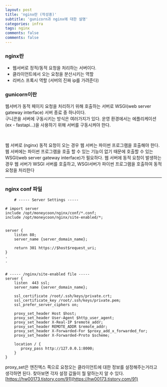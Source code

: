 ```yaml
---
layout: post
title: 'nginx란 (작성중)'
subtitle: 'gunicorn과 nginx에 대한 설명'
categories: infra
tags: nginx
comments: false
comments: false
---
```


### nginx란
- 웹서버로 정적/동적 요청을 처리하는 서버이다.
- 클라이언트에서 오는 요청을 분산시키는 역할
- 리버스 프록시 역할 (서버의 진짜 ip를 가려준다)


### gunicorn이란
웹서버가 동적 페이지 요청을 처리하기 위해 호출하는 서버로 WSGI(web server gateway interface) 서버 종료 중 하나이다.   
구니콘을 서버에 구동시키는 방식은 여러가지가 있다. 운영 환경에서는 에플리케이션(ex - fastapi...)을 사용하기 위해 서버를 구동시켜야 한다.

<br>

웹 서버로 (nginx) 동적 요청이 오는 경우 웹 서버는 파이썬 프로그램을 호출해야 한다. 웹 서버에는 파이썬 프로그램을 호출 할 수 있는 기능이 없기 때문에 호출할 수 있는 WSGI(web server gateway interface)가 필요하다. 웹 서버에 동적 요청이 발생하는 경우 웹 서버가 WSGI 서버를 호출하고, WSGI서버가 파이썬 프로그램을 호출하여 동적 요청을 처리한다

---

### nginx conf 파일

```shell
    # ----- Server Settings -----

# import server
include /opt/moneycoon/nginx/conf/*.conf;
include /opt/moneycoon/nginx/site-enabled/*;


server {
    listen 80;
    server_name {server_domain_name};

    return 301 https://$host$request_uri;
}
.
.


# ----- /nginx/site-enabled file -----
server {
    listen  443 ssl;
    server_name {server_domain_name};

    ssl_certificate /root/.ssh/keys/private.crt;
    ssl_certificate_key /root/.ssh/keys/private.pem;
    ssl_prefer_server_ciphers on;

    proxy_set_header Host $host;
    proxy_set_header User-Agent $http_user_agent;
    proxy_set_header X-Real-IP $remote_addr;
    proxy_set_header REMOTE_ADDR $remote_addr;
    proxy_set_header X-Forwarded-For $proxy_add_x_forwarded_for;
    proxy_set_header X-Forwarded-Proto $scheme;

    location / {
       proxy_pass http://127.0.0.1:8000;
    }
}

```

proxy_set은 엔진엑스 쪽으로 요청오는 클라이언트에 대한 정보를 설정해주는거라고 생각하면 된다. 찾아보면 각자 설정 값들이 뭘 말하는지 알 수 있다.
[https://hw00173.tistory.com/91](https://hw00173.tistory.com/91)